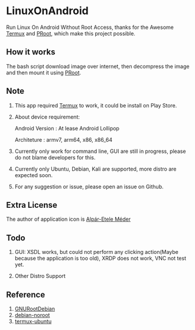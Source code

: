 # LinuxOnAndroid
Run Linux On Android Without Root Access, thanks for the Awesome [Termux](https://github.com/termux/termux-app) and [PRoot](https://github.com/proot-me/PRoot), which make this project possible.



## How it works

The bash script download image over internet, then decompress the image and then mount it using [PRoot](https://github.com/proot-me/PRoot).



## Note

1. This app required [Termux](https://github.com/termux/termux-app) to work, it could be install on Play Store.

2. About device requirement:

   Android Version : At lease Android Lollipop

   Architeture : armv7, arm64, x86, x86_64

3. Currently only work for command line, GUI are still in progress, please do not blame developers for this.

4. Currently only Ubuntu, Debian, Kali are supported, more distro are expected soon.

5. For any suggestion or issue, please open an issue on Github.



## Extra License

The author of application icon is [Alpár-Etele Méder](https://www.iconfinder.com/pocike)



## Todo

1. GUI: XSDL works, but could not perform any clicking action(Maybe because the application is too old), XRDP does not work, VNC not test yet.

2. Other Distro Support



## Reference

1. [GNURootDebian](https://github.com/corbinlc/GNURootDebian)
2. [debian-noroot](https://github.com/pelya/debian-noroot)
3. [termux-ubuntu](https://github.com/Neo-Oli/termux-ubuntu)
